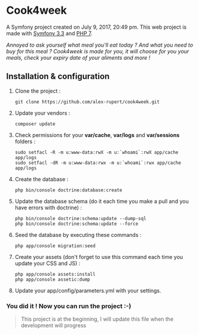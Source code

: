 Cook4week
=========

A Symfony project created on July 9, 2017, 20:49 pm.
This web project is made with [Symfony 3.3][1] and [PHP 7][2].

*Annoyed to ask yourself what meal you'll eat today ? And what you need to buy for this meal ? Cook4week is made for you, it will choose for you your meals, check your expiry date of your aliments and more !*

## Installation & configuration ##
 1. Clone the project : 

    ```
    git clone https://github.com/alex-rupert/cook4week.git   
    ```
 2. Update your vendors : 

    ```
    composer update
    ```
 3. Check permissions for your **var/cache**, **var/logs** and **var/sessions** folders :

    ```
    sudo setfacl -R -m u:www-data:rwX -m u:`whoami`:rwX app/cache app/logs
    sudo setfacl -dR -m u:www-data:rwx -m u:`whoami`:rwx app/cache app/logs    
    ```
 4. Create the database :

    ```
    php bin/console doctrine:database:create
    ```
 5. Update the database schema (do it each time you make a pull and you have errors with doctrine) :

    ```
    php bin/console doctrine:schema:update --dump-sql
    php bin/console doctrine:schema:update --force
    ```
 6. Seed the database by executing these commands :

    ```
    php app/console migration:seed
    ```
 7. Create your assets (don't forget to use this command each time you update your CSS and JS) : 

    ```
    php app/console assets:install
    php app/console assetic:dump
    ```
 8. Update your app/config/parameters.yml with your settings.

### You did it ! Now you can run the project :-) ###

> This project is at the beginning, I will update this file when the development will progress


  [1]: https://symfony.com/doc/3.3/book/index.html
  [2]: http://php.net/    
